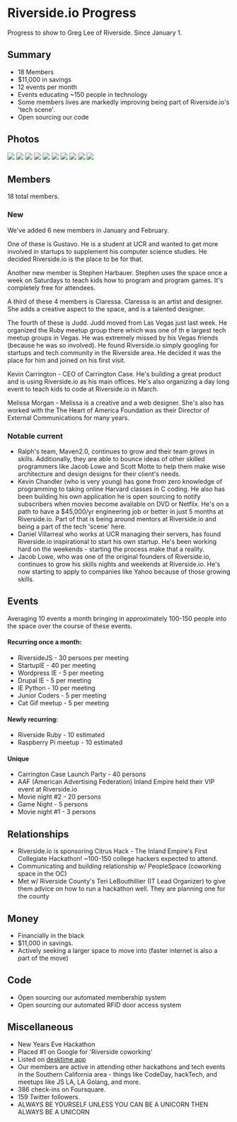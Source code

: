 # Riverside.io Progress

Progress to show to Greg Lee of Riverside. Since January 1.

## Summary

* 18 Members
* $11,000 in savings
* 12 events per month
* Events educating ~150 people in technology
* Some members lives are markedly improving being part of Riverside.io's 'tech scene'. 
* Open sourcing our code

## Photos

![](https://raw.github.com/scottmotte/writings/master/images/riversideio0.jpg)
![](https://raw.github.com/scottmotte/writings/master/images/riversideio1.jpg)
![](https://raw.github.com/scottmotte/writings/master/images/riversideio2.jpg)
![](https://raw.github.com/scottmotte/writings/master/images/riversideio3.jpg)
![](https://raw.github.com/scottmotte/writings/master/images/riversideio4.jpg)
![](https://raw.github.com/scottmotte/writings/master/images/riversideio5.jpg)
![](https://raw.github.com/scottmotte/writings/master/images/riversideio6.jpg)
![](https://raw.github.com/scottmotte/writings/master/images/riversideio7.jpg)
![](https://raw.github.com/scottmotte/writings/master/images/riversideio8.jpg)
![](https://raw.github.com/scottmotte/writings/master/images/riversideio9.jpg)

## Members

18 total members.

### New

We've added 6 new members in January and February. 

One of these is Gustavo. He is a student at UCR and wanted to get more involved in startups to supplement his computer science studies. He decided Riverside.io is the place to be for that. 

Another new member is Stephen Harbauer. Stephen uses the space once a week on Saturdays to teach kids how to program and program games. It's completely free for attendees. 

A third of these 4 members is Claressa. Claressa is an artist and designer. She adds a creative aspect to the space, and is a talented designer.

The fourth of these is Judd. Judd moved from Las Vegas just last week. He organized the Ruby meetup group there which was one of th e largest tech meetup groups in Vegas. He was extremely missed by his Vegas friends (because he was so involved). He found Riverside.io simply googling for startups and tech community in the Riverside area. He decided it was the place for him and joined on his first visit.

Kevin Carrington - CEO of Carrington Case. He's building a great product and is using Riverside.io as his main offices. He's also organizing a day long event to teach kids to code at Riverside.io in March.

Melissa Morgan - Melissa is a creative and a web designer. She's also has worked with the The Heart of America Foundation as their Director of External Communications for many years.

### Notable current

* Ralph's team, Maven2.0, continues to grow and their team grows in skills. Additionally, they are able to bounce ideas of other skilled programmers like Jacob Lowe and Scott Motte to help them make wise architecture and design designs for their client's needs.
* Kevin Chandler (who is very young) has gone from zero knowledge of programming to taking online Harvard classes in C coding. He also has been building his own application he is open sourcing to notify subscribers when movies become available on DVD or Netflix. He's on a path to have a $45,000/yr engineering job or better in just 5 months at Riverside.io. Part of that is being around mentors at Riverside.io and being a part of the tech 'scene' here. 
* Daniel Villarreal who works at UCR managing their servers, has found Riverside.io inspirational to start his own startup. He's been working hard on the weekends - starting the process make that a reality. 
* Jacob Lowe, who was one of the original founders of Riverside.io, continues to grow his skills nights and weekends at Riverside.io. He's now starting to apply to companies like Yahoo because of those growing skills. 

## Events

Averaging 10 events a month bringing in approximately 100-150 people into the space over the course of these events. 

#### Recurring once a month:

* RiversideJS - 30 persons per meeting
* StartupIE - 40 per meeting
* Wordpress IE - 5 per meeting
* Drupal IE - 5 per meeting
* IE Python - 10 per meeting
* Junior Coders - 5 per meeting
* Cat Gif meetup - 5 per meeting

#### Newly recurring:

* Riverside Ruby - 10 estimated
* Raspberry Pi meetup - 10 estimated

#### Unique

* Carrington Case Launch Party - 40 persons
* AAF (American Advertising Federation) Inland Empire held their VIP event at Riverside.io
* Movie night #2 - 20 persons
* Game Night - 5 persons
* Movie night #1 - 3 persons

## Relationships 

* Riverside.io is sponsoring Citrus Hack - The Inland Empire's First Collegiate Hackathon! ~100-150 college hackers expected to attend.
* Communicating and building relationship w/ PeopleSpace (coworking space in the OC)
* Met w/ Riverside County's Teri LeBouthillier (IT Lead Organizer) to give them advice on how to run a hackathon well. They are planning one for the county

## Money

* Financially in the black
* $11,000 in savings. 
* Actively seeking a larger space to move into (faster internet is also a part of the move) 

## Code

* Open sourcing our automated membership system
* Open sourcing our automated RFID door access system

## Miscellaneous

* New Years Eve Hackathon
* Placed #1 on Google for 'Riverside coworking'
* Listed on [desktime app](https://www.desktimeapp.com/directory?location=riverside%2C+ca&latitude=33.9533487&longitude=-117.3961564)
* Our members are active in attending other hackathons and tech events in the Southern California area - things like CodeDay, hackTech, and meetups like JS LA, LA Golang, and more.
* 386 check-ins on Foursquare.
* 159 Twitter followers.
* ALWAYS BE YOURSELF UNLESS YOU CAN BE A UNICORN THEN ALWAYS BE A UNICORN
